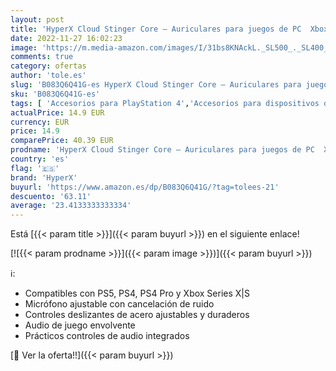 ```yaml
---
layout: post
title: 'HyperX Cloud Stinger Core – Auriculares para juegos de PC  Xbox One  PlayStation 4 y Nintendo Switch; Auriculares con cable y micrófono ligeros con diseño para su colocación sobre la oreja'
date: 2022-11-27 16:02:23
image: 'https://m.media-amazon.com/images/I/31bs8KNAckL._SL500_._SL400_.jpg'
comments: true
category: ofertas
author: 'tole.es'
slug: 'B083Q6Q41G-es HyperX Cloud Stinger Core – Auriculares para juegos de PC...'
sku: 'B083Q6Q41G-es'
tags: [ 'Accesorios para PlayStation 4','Accesorios para dispositivos de realidad virtual para PC','Auriculares gaming con micrófono para PlayStation 4','Auriculares para dispositivos de realidad virtual para PC','Dispositivos de realidad virtual para PC','Electrónica','Hardware y juegos para PlayStation 4','Juegos y Accesorios para PC','Videojuegos','hyperx','nintendo','playstation','xbox','🇪🇸', ]
actualPrice: 14.9 EUR
currency: EUR
price: 14.9
comparePrice: 40.39 EUR
prodname: 'HyperX Cloud Stinger Core – Auriculares para juegos de PC  Xbox One  PlayStation 4 y Nintendo Switch; Auriculares con cable y micrófono ligeros con diseño para su colocación sobre la oreja'
country: 'es'
flag: '🇪🇸'
brand: 'HyperX'
buyurl: 'https://www.amazon.es/dp/B083Q6Q41G/?tag=tolees-21'
descuento: '63.11'
average: '23.4133333333334'
---
```


Está [{{< param title >}}]({{< param buyurl >}}) en el siguiente enlace!

[![{{< param prodname >}}]({{< param image >}})]({{< param buyurl >}})

ℹ️:

- Compatibles con PS5, PS4, PS4 Pro y Xbox Series X|S
- Micrófono ajustable con cancelación de ruido
- Controles deslizantes de acero ajustables y duraderos
- Audio de juego envolvente
- Prácticos controles de audio integrados

[🛒 Ver la oferta!!]({{< param buyurl >}})
